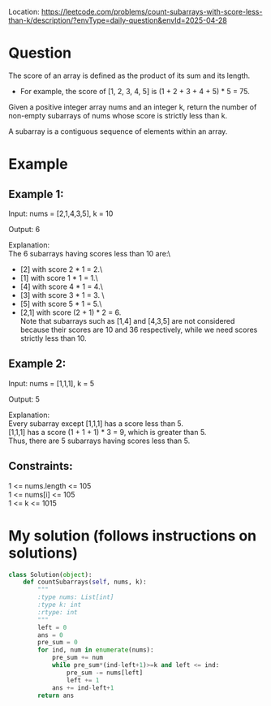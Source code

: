 Location: https://leetcode.com/problems/count-subarrays-with-score-less-than-k/description/?envType=daily-question&envId=2025-04-28
# Question
The score of an array is defined as the product of its sum and its length.

- For example, the score of [1, 2, 3, 4, 5] is (1 + 2 + 3 + 4 + 5) * 5 = 75.

Given a positive integer array nums and an integer k, return the number of non-empty subarrays of nums whose score is strictly less than k.

A subarray is a contiguous sequence of elements within an array.

 
# Example

## Example 1:

Input: nums = [2,1,4,3,5], k = 10

Output: 6

Explanation:\
The 6 subarrays having scores less than 10 are:\
- [2] with score 2 * 1 = 2.\
- [1] with score 1 * 1 = 1.\
- [4] with score 4 * 1 = 4.\
- [3] with score 3 * 1 = 3. \
- [5] with score 5 * 1 = 5.\
- [2,1] with score (2 + 1) * 2 = 6.\
Note that subarrays such as [1,4] and [4,3,5] are not considered because their scores are 10 and 36 respectively, while we need scores strictly less than 10.

## Example 2:

Input: nums = [1,1,1], k = 5

Output: 5

Explanation:\
Every subarray except [1,1,1] has a score less than 5.\
[1,1,1] has a score (1 + 1 + 1) * 3 = 9, which is greater than 5.\
Thus, there are 5 subarrays having scores less than 5.

## Constraints:

1 <= nums.length <= 105\
1 <= nums[i] <= 105\
1 <= k <= 1015
 

# My solution (follows instructions on solutions)
```python
class Solution(object):
    def countSubarrays(self, nums, k):
        """
        :type nums: List[int]
        :type k: int
        :rtype: int
        """
        left = 0
        ans = 0
        pre_sum = 0
        for ind, num in enumerate(nums):
            pre_sum += num
            while pre_sum*(ind-left+1)>=k and left <= ind:
                pre_sum -= nums[left]
                left += 1
            ans += ind-left+1
        return ans

```
